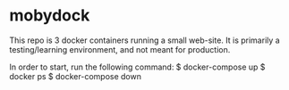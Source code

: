 # mobydock
This repo is 3 docker containers running a small web-site.
It is primarily a testing/learning environment, and not meant for production.

In order to start, run the following command:
$ docker-compose up
$ docker ps
$ docker-compose down
